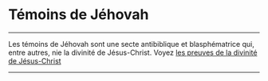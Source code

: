 # Témoins de Jéhovah

***

Les témoins de Jéhovah sont une secte antibiblique et blasphématrice qui, entre autres, nie la divinité de Jésus-Christ. Voyez [les preuves de la divinité de Jésus-Christ](/fr/apologetique/les-fondamentaux/divinite-du-Christ/index.html)

***
